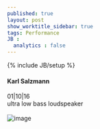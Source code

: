 ```yaml
---
published: true
layout: post
show_worktitle_sidebar: true
tags: Performance
JB :
  analytics : false
---
```


{% include JB/setup %}




<p>
<h4>Karl Salzmann</h4>
01|10|16
<br />
ultra low bass loudspeaker
<br /><br />
<img src="{{ site.url }}/images/karl_salzmann.jpg" alt="image">
<br /><br />


</p>



